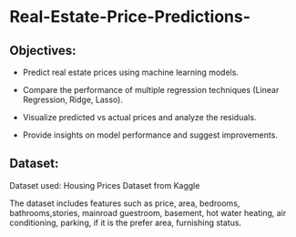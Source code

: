# Real-Estate-Price-Predictions-

## Objectives:
* Predict real estate prices using machine learning models.

* Compare the performance of multiple regression techniques (Linear Regression, Ridge, Lasso).

* Visualize predicted vs actual prices and analyze the residuals.

* Provide insights on model performance and suggest improvements.

## Dataset:
Dataset used: Housing Prices Dataset from Kaggle

The dataset includes features such as price, area,	bedrooms,	bathrooms,stories, mainroad	guestroom,	basement,	hot water heating, air conditioning, parking, if it is the prefer area, furnishing status.
